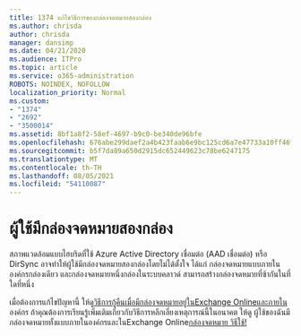 ```yaml
---
title: 1374 แก้ไขวิธีการของกล่องจดหมายสองกล่อง
ms.author: chrisda
author: chrisda
manager: dansimp
ms.date: 04/21/2020
ms.audience: ITPro
ms.topic: article
ms.service: o365-administration
ROBOTS: NOINDEX, NOFOLLOW
localization_priority: Normal
ms.custom:
- "1374"
- "2692"
- "3500014"
ms.assetid: 8bf1a8f2-58ef-4697-b9c0-be340de96bfe
ms.openlocfilehash: 676abe299daef2a4b423faab6e9bc125cd6a7e47733a10ff46f9f492cc5ad34d
ms.sourcegitcommit: b5f7da89a650d2915dc652449623c78be6247175
ms.translationtype: MT
ms.contentlocale: th-TH
ms.lasthandoff: 08/05/2021
ms.locfileid: "54110087"
---
```

# <a name="a-user-has-two-mailboxes"></a>ผู้ใช้มีกล่องจดหมายสองกล่อง

สภาพแวดล้อมแบบไฮบริดที่ใช้ Azure Active Directory เชื่อมต่อ (AAD เชื่อมต่อ) หรือ DirSync อาจทําให้ผู้ใช้มีกล่องจดหมายสองกล่องโดยไม่ได้ตั้งใจ ได้แก่ กล่องจดหมายแบบภายในองค์กรกล่องเดียว และกล่องจดหมายหนึ่งกล่องในระบบคลาวด์ สามารถสร้างกล่องจดหมายที่ซ้ากันในที่ใดที่หนึ่ง

เมื่อต้องการแก้ไขปัญหานี้ ให้ดู[วิธีการกู้คืนเมื่อมีกล่องจดหมายอยู่ในExchange Onlineและภายใน](https://docs.microsoft.com/exchange/troubleshoot/move-mailboxes/mailbox-exists-exo-onpremises)องค์กร ถ้าคุณต้องการเรียนรู้เพิ่มเติมเกี่ยวกับวิธีการหลีกเลี่ยงเหตุการณ์นี้ในอนาคต ให้ดู ผู้ใช้ของฉันมีกล่องจดหมายทั้งแบบภายในองค์กรและในExchange Online[กล่องจดหมาย วิธีใช้!](https://techcommunity.microsoft.com/t5/Exchange-Team-Blog/My-user-has-a-mailbox-both-on-premises-and-in-Exchange-Online/ba-p/846809)
